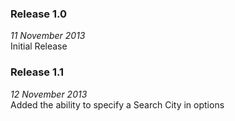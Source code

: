 ### Release 1.0
<i>11 November 2013</i><br>
Initial Release

### Release 1.1
<i>12 November 2013</i><br>
Added the ability to specify a Search City in options